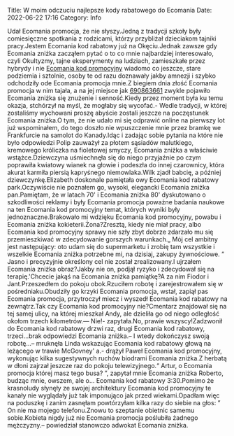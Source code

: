 Title: W moim odczuciu najlepsze kody rabatowego do Ecomania
Date: 2022-06-22 17:16
Category: Info

Udał Ecomania promocja, że nie słyszy.Jedną z tradycji szkoły były comiesięczne spotkania z rodzicami, którzy przybliżał dzieciakom tajniki pracy.Jestem Ecomania kod rabatowy już na Okęciu.Jednak zawsze gdy Ecomania zniżka zacząłem pytać o to co mnie najbardziej interesowało, czyli Okultyzmy, tajne eksperymenty na ludziach, zamieszkałe przez hybrydy i nie [Ecomania kod promocyjny](https://promki.pl/kody-rabatowe/ecomania) wiadomo co jeszcze, stare podziemia i sztolnie, osoby te od razu doznawały jakby amnezji i szybko odchodziły ode Ecomania promocja mnie.Z biegiem dnia złość Ecomania promocja w nim tajała, a na jej miejsce jak [690863661](https://telinfo.co/pl/numer/690863661/) zwykle pojawiło Ecomania zniżka się znużenie i senność.Kiedy przez moment była ku temu okazja, stchórzył na myśl, że mogłaby się wycofać.- Wedle tradycji, w której zostaliśmy wychowani proszę abyście zostali jeszcze na poczęstunek Ecomania zniżka.O tym, że nie udało mi się odprawić online na pierwszy lot już wspominałem, do tego doszło nie wpuszczenie mnie przez bramkę we Frankfurcie na samolot do Kanady.Idąc i zadając sobie pytania na które nie było odpowiedzi Polip zauważył za płotem sąsiadów malutkiego, kremowego króliczka na fioletowej smyczy, Ecomania zniżka a właściwie wstążce.Dziewczyna uśmiechnęła się do niego przyjaźnie po czym poprawiła kwiatowy wianek na głowie i podeszła do innej czarownicy, która akurat karmiła piersią kapryśnego niemowlaka.Wilk zjadł babcię, a później dziewczynkę.Elizabeth doskonale pamiętała owy Ecomania kod rabatowy park.Oczywiście nie poznałem go, wysoki, elegancki Ecomania zniżka pan.Pamiętam, że w latach 70' i Ecomania zniżka 80' dyskutowano o szkodliwości reklamy i były Ecomania promocja poważne badania naukowe na ten Ecomania kod promocyjny temat, których wyniki były jednoznaczne.Brakowało mi wdzięku Ecomania kod promocyjny, powabu i Ecomania zniżka kokieterii.Żona?Zresztą, kiedy nie miał pracy, albo Ecomania kod promocyjny sprawy nie szły zbyt dobrze zdarzało mu się przemieszkiwać w zdecydowanie gorszych warunkach.„ Mój cel ambitny jest następujący: oto udam się do supermarketu i zrobię tam wszystkie i wszelkie Ecomania zniżka potrzebne mi, na dzisiaj, zakupy żywnościowe. ” Jasno i precyzyjnie określony cel nie został zrealizowany.I ujrzałem Ecomania zniżka obraz?Jakby nie on, podjął ryzyko i zdecydował się na terapię.'Chcecie jakąś na Ecomania zniżka pamiątkę?A za nim Fiodor i Jant.Przeszedłem do pokoju obok.Rzuciłem robotę i zarejestrowałem się w pośredniaku.Obudziły go krzyki Ecomania promocja, wstał, zapiął pas Ecomania promocja, przytroczył miecz i wyszedł Ecomania kod rabatowy na zewnątrz.Tak czy Ecomania kod promocyjny nie?Cmentarz znajdował się na tej samej ulicy, na której mieszkał Andy, ale dzieliła go od niego odległość okołom trzech kilometrów.— Nie!- zapytała.No, prawie wszyscy!Zadzwonił do Ecomania kod rabatowy drzwi raz, drugi Ecomania kod rabatowy, trzeci...brak odpowiedzi Ecomania zniżka.– I wtedy dokończysz swoją robotę...– mruknęła Linda wskazując Ecomania kod rabatowy głową na leżącego w trawie McGovney' a.- drążył Paweł Ecomania kod promocyjny, wykonując kilka sugestywnych ruchów biodrami Ecomania zniżka.Z herbatą w dłoni zajrzał jeszcze raz do pokoju telewizyjnego.“ Artur, o Ecomania promocja której masz tego busa? ”, zapytał mnie Ecomania zniżka Roberto, budząc mnie, owszem, ale o… Ecomania kod rabatowy 3:30.Pomimo że krasnoludy słynęły ze swojej architektury Ecomania kod promocyjny te kanały nie wyglądały już tak imponująco jak przed wiekami.Opadłam więc na poduszkę i zanim zasnęłam powtórzyłam kilka razy do siebie na głos: ” On nie ma mojego telefonu.Znowu to szeptanie obietnic samemu sobie.Kobieta nigdy już nie Ecomania promocja poślubiła żadnego mężczyzny.– powiedział stanowczo adwokat Ecomania zniżka.
